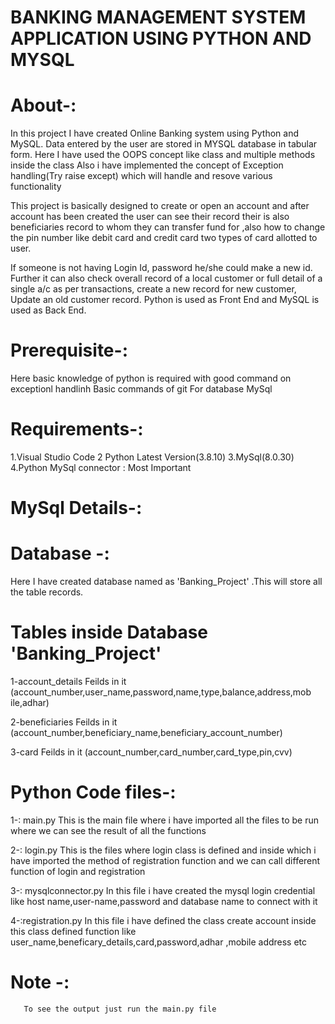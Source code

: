 # BANKING MANAGEMENT SYSTEM APPLICATION USING PYTHON AND MYSQL

# About-:  

  In this project I have created Online Banking system  using Python and MySQL. Data entered by the user are stored in MYSQL database in tabular form. 
  Here I have used the OOPS concept like class and multiple methods inside the class
  Also i have implemented the concept of Exception handling(Try raise  except) which will handle and resove various functionality 

  This project is basically designed to create or open an account and after account has been created  the user can see their record their is also beneficiaries 
  record to whom they can transfer fund for ,also how to change the pin number like debit card and credit card two types of card allotted to user.
  
  If someone is not having Login Id, password he/she could make a new id. Further it can also check overall record of a local customer or full detail of a single 
  a/c as per transactions, create a new record for new customer, Update an old customer record. Python is used as Front End and MySQL is used as Back End.

# Prerequisite-:

  Here basic knowledge of python is required with good command on exceptionl handlinh
  Basic commands of git 
  For database MySql 
  
# Requirements-: 

1.Visual Studio Code 
2 Python Latest Version(3.8.10)
3.MySql(8.0.30)
4.Python MySql connector : Most Important

# MySql Details-: 
# Database -:
 Here I have created database named as  'Banking_Project' .This will store all the table records.
 
# Tables inside Database 'Banking_Project'
 
 1-account_details 
   Feilds in it   (account_number,user_name,password,name,type,balance,address,mob  ile,adhar)
   
2-beneficiaries
   Feilds in it
  (account_number,beneficiary_name,beneficiary_account_number)

3-card
    Feilds in it
   (account_number,card_number,card_type,pin,cvv)
   
# Python Code files-:
 1-: main.py
      This is the main file where i have imported all the files to be run where we can see the result of all the functions 
      
 2-: login.py
      This is the files where login class is defined and inside which i have imported the method of registration function and we can 
      call different function of login and registration
      
 3-: mysqlconnector.py
      In this file i have created the mysql login credential like host name,user-name,password and database name to connect with it

 4-:registration.py
      In this file i have defined  the class create account  inside this class defined function like user_name,beneficary_details,card,password,adhar ,mobile 
      address etc

  # Note -:
       To see the output just run the main.py file 
 
 


 

  
